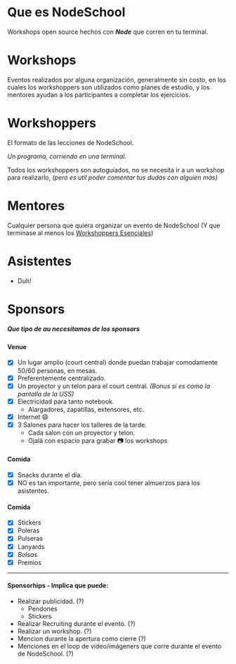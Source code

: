 # Que es NodeSchool

Workshops open source hechos con ***Node*** que corren en tu terminal.

# Workshops
Eventos realizados por alguna organización, generalmente sin costo, en los cuales los workshoppers son utilizados como planes de estudio, y los mentores ayudan a los participantes a completar los ejercicios.

# Workshoppers
El formato de las lecciones de NodeSchool.

*Un programa, corriendo en una terminal.*

Todos los workshoppers son autoguiados, no se necesita ir a un workshop para realizarlo, *(pero es util poder comentar tus dudas con alguien más)*

# Mentores
Cualquier persona que quiera organizar un evento de NodeSchool (Y que terminase al menos los [Workshoppers Esenciales](http://nodeschool.io/es/#workshopper-list))

# Asistentes
  * Duh!


# Sponsors
##### Que tipo de au necesitamos de los sponsors
#### Venue
- [x] Un lugar amplio (court central) donde puedan trabajar comodamente 50/60 personas, en mesas.
- [x] Preferentemente centralizado.
- [x] Un proyector y un telon para el court central.
*(Bonus si es como la pantalla de la USS)*
- [x] Electricidad para tanto notebook.
  * Alargadores, zapatillas, extensores, etc.
- [x] Internet :smile:
- [x] 3 Salones para hacer los talleres de la tarde.
  - Cada salon con un proyector y telon.
  - Ojalá con espacio para grabar :camera: los workshops

#### Comida
- [x] Snacks durante el día.
- [x] NO es tan importante, pero sería cool tener almuerzos para los asistentes.

#### Comida
- [x] Stickers
- [x] Poleras
- [x] Pulseras
- [x] Lanyards
- [x] *Bolsas*
- [x] Premios
---
#### Sponsorhips - Implica que puede:
* Realizar publicidad. (?)
  * Pendones
  * Stickers
* Realizar Recruiting durante el evento. (?)
* Realizar un workshop. (?)
* Mencion durante la apertura como cierre (?)
* Menciones en el loop de video/imágeners que corre durante el evento de NodeSchool. (?)
